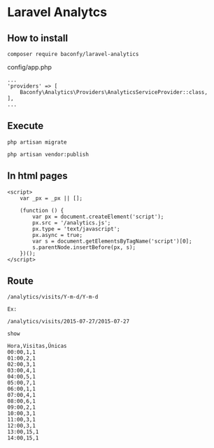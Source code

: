 # Laravel Analytcs


## How to install

```
composer require baconfy/laravel-analytics
```

config/app.php

```
...
'providers' => [
    Baconfy\Analytics\Providers\AnalyticsServiceProvider::class,
],
...
```

## Execute

```
php artisan migrate

php artisan vendor:publish
```

## In html pages

```
<script>
    var _px = _px || [];

    (function () {
        var px = document.createElement('script');
        px.src = '/analytics.js';
        px.type = 'text/javascript';
        px.async = true;
        var s = document.getElementsByTagName('script')[0];
        s.parentNode.insertBefore(px, s);
    })();
</script>
```

## Route 

```
/analytics/visits/Y-m-d/Y-m-d

Ex:

/analytics/visits/2015-07-27/2015-07-27

show

Hora,Visitas,Únicas
00:00,1,1
01:00,2,1
02:00,3,1
03:00,4,1
04:00,5,1
05:00,7,1
06:00,1,1
07:00,4,1
08:00,6,1
09:00,2,1
10:00,3,1
11:00,3,1
12:00,3,1
13:00,15,1
14:00,15,1
```
